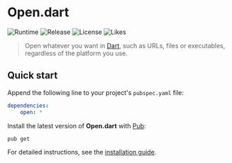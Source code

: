 # Open.dart
![Runtime](https://badgen.net/pub/sdk-version/open) ![Release](https://badgen.net/pub/v/open) ![License](https://badgen.net/pub/license/open) ![Likes](https://badgen.net/pub/likes/open)

> Open whatever you want in [Dart](https://dart.dev), such as URLs, files or executables, regardless of the platform you use.

## Quick start
Append the following line to your project's `pubspec.yaml` file:

```yaml
dependencies:
	open: *
```

Install the latest version of **Open.dart** with [Pub](https://dart.dev/tools/pub):

```shell
pub get
```

For detailed instructions, see the [installation guide](installation.md).
